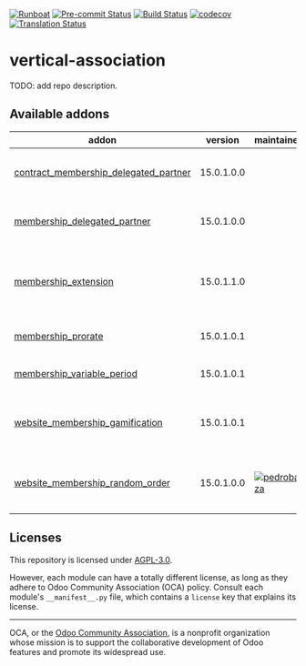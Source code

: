 
[![Runboat](https://img.shields.io/badge/runboat-Try%20me-875A7B.png)](https://runboat.odoo-community.org/builds?repo=OCA/vertical-association&target_branch=15.0)
[![Pre-commit Status](https://github.com/OCA/vertical-association/actions/workflows/pre-commit.yml/badge.svg?branch=15.0)](https://github.com/OCA/vertical-association/actions/workflows/pre-commit.yml?query=branch%3A15.0)
[![Build Status](https://github.com/OCA/vertical-association/actions/workflows/test.yml/badge.svg?branch=15.0)](https://github.com/OCA/vertical-association/actions/workflows/test.yml?query=branch%3A15.0)
[![codecov](https://codecov.io/gh/OCA/vertical-association/branch/15.0/graph/badge.svg)](https://codecov.io/gh/OCA/vertical-association)
[![Translation Status](https://translation.odoo-community.org/widgets/vertical-association-15-0/-/svg-badge.svg)](https://translation.odoo-community.org/engage/vertical-association-15-0/?utm_source=widget)

<!-- /!\ do not modify above this line -->

# vertical-association

TODO: add repo description.

<!-- /!\ do not modify below this line -->

<!-- prettier-ignore-start -->

[//]: # (addons)

Available addons
----------------
addon | version | maintainers | summary
--- | --- | --- | ---
[contract_membership_delegated_partner](contract_membership_delegated_partner/) | 15.0.1.0.0 |  | Set delegate membership on the contract
[membership_delegated_partner](membership_delegated_partner/) | 15.0.1.0.0 |  | Delegate membership on a specific partner
[membership_extension](membership_extension/) | 15.0.1.1.0 |  | Improves user experience of membership addon
[membership_prorate](membership_prorate/) | 15.0.1.0.1 |  | Prorate membership fee
[membership_variable_period](membership_variable_period/) | 15.0.1.0.1 |  | Variable period for memberships
[website_membership_gamification](website_membership_gamification/) | 15.0.1.0.1 |  | Show badges assigned to users on website
[website_membership_random_order](website_membership_random_order/) | 15.0.1.0.0 | [![pedrobaeza](https://github.com/pedrobaeza.png?size=30px)](https://github.com/pedrobaeza) | Online Members Directory - Random order

[//]: # (end addons)

<!-- prettier-ignore-end -->

## Licenses

This repository is licensed under [AGPL-3.0](LICENSE).

However, each module can have a totally different license, as long as they adhere to Odoo Community Association (OCA)
policy. Consult each module's `__manifest__.py` file, which contains a `license` key
that explains its license.

----
OCA, or the [Odoo Community Association](http://odoo-community.org/), is a nonprofit
organization whose mission is to support the collaborative development of Odoo features
and promote its widespread use.
